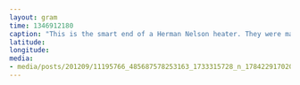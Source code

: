 ```yaml
---
layout: gram
time: 1346912180
caption: "This is the smart end of a Herman Nelson heater. They were made in the 1950s!"
latitude: 
longitude: 
media:
- media/posts/201209/11195766_485687578253163_1733315728_n_17842291702000351.jpg
---
```

